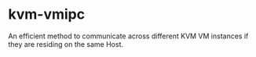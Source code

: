 # kvm-vmipc
An efficient method to communicate across different KVM VM instances if they are residing on the same Host.
